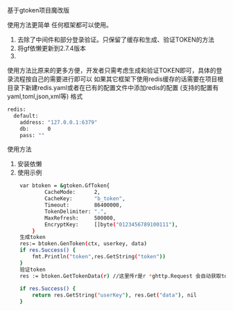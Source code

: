 基于gtoken项目魔改版 

使用方法更简单 任何框架都可以使用。

1. 去除了中间件和部分登录验证。只保留了缓存和生成、验证TOKEN的方法
2. 将gf依懒更新到2.7.4版本
3. 

使用方法比原来的更多方便，开发者只需考虑生成和验证TOKEN即可，具体的登录流程按自己的需要进行即可以
如果其它框架下使用redis缓存的话需要在项目根目录下新建redis.yaml或者在已有的配置文件中添加redis的配置 (支持的配置有yaml,toml,json,xml等)
格式
```bash
redis:
  default:
    address: "127.0.0.1:6379"
    db:      0
    pass: ""
```
使用方法
1. 安装依懒
2. 使用示例
```bash
    var btoken = &gtoken.GfToken{
			CacheMode:      2,
			CacheKey:       "b_token",
			Timeout:        86400000,
			TokenDelimiter: ".",
			MaxRefresh:     500000,
			EncryptKey:     []byte("0123456789100111"),
		}
    生成token 
    res:= btoken.GenToken(ctx, userkey, data)
    if res.Success() {
		fmt.Println("token",res.GetString("token"))
	}
    验证token
    res := btoken.GetTokenData(r) //这里传r是r *ghttp.Request 会自动获取token并解析出结果
	
	if res.Success() {
		return res.GetString("userKey"), res.Get("data"), nil
	}
```